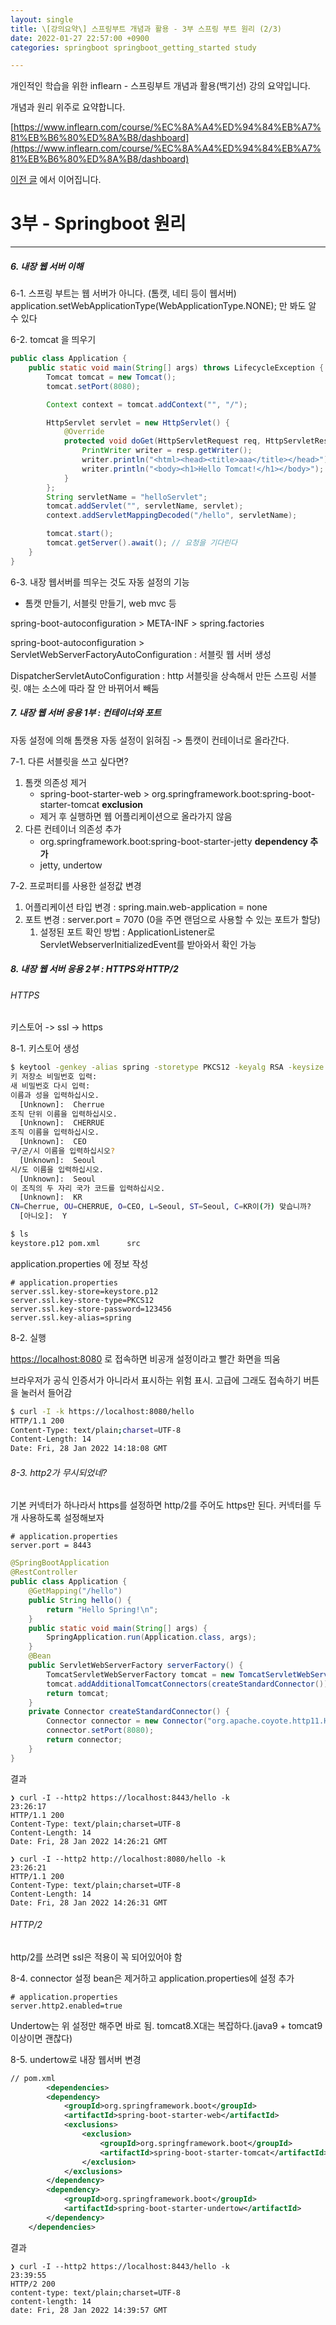 ```yaml
---
layout: single
title: \[강의요약\] 스프링부트 개념과 활용 - 3부 스프링 부트 원리 (2/3)
date: 2022-01-27 22:57:00 +0900
categories: springboot springboot_getting_started study

---
```


개인적인 학습을 위한 inflearn - 스프링부트 개념과 활용(백기선) 강의 요약입니다.

개념과 원리 위주로 요약합니다.

[https://www.inflearn.com/course/%EC%8A%A4%ED%94%84%EB%A7%81%EB%B6%80%ED%8A%B8/dashboard](https://www.inflearn.com/course/%EC%8A%A4%ED%94%84%EB%A7%81%EB%B6%80%ED%8A%B8/dashboard)

[이전 글](https://cherrue.github.io/springboot/springboot_getting_started/study/%EC%8A%A4%ED%94%84%EB%A7%81-%EB%B6%80%ED%8A%B8-%EC%9B%90%EB%A6%AC/) 에서 이어집니다.

# 3부 - Springboot 원리

---

##### 6. 내장 웹 서버 이해
6-1. 스프링 부트는 웹 서버가 아니다. (톰캣, 네티 등이 웹서버)
application.setWebApplicationType(WebApplicationType.NONE); 만 봐도 알 수 있다

6-2. tomcat 을 띄우기

```java
public class Application {
    public static void main(String[] args) throws LifecycleException {
        Tomcat tomcat = new Tomcat();
        tomcat.setPort(8080);

        Context context = tomcat.addContext("", "/");

        HttpServlet servlet = new HttpServlet() {
            @Override
            protected void doGet(HttpServletRequest req, HttpServletResponse resp) throws ServletException, IOException {
                PrintWriter writer = resp.getWriter();
                writer.println("<html><head><title>aaa</title></head>");
                writer.println("<body><h1>Hello Tomcat!</h1></body>");
            }
        };
        String servletName = "helloServlet";
        tomcat.addServlet("", servletName, servlet);
        context.addServletMappingDecoded("/hello", servletName);

        tomcat.start();
        tomcat.getServer().await(); // 요청을 기다린다
    }
}

```

6-3. 내장 웹서버를 띄우는 것도 자동 설정의 기능

- 톰캣 만들기, 서블릿 만들기, web mvc 등

spring-boot-autoconfiguration > META-INF > spring.factories

spring-boot-autoconfiguration > ServletWebServerFactoryAutoConfiguration : 서블릿 웹 서버 생성

DispatcherServletAutoConfiguration : http 서블릿을 상속해서 만든 스프링 서블릿. 얘는 소스에 따라 잘 안 바뀌어서 빼둠



##### 7. 내장 웹 서버 응용 1부 : 컨테이너와 포트

자동 설정에 의해 톰캣용 자동 설정이 읽혀짐 -> 톰캣이 컨테이너로 올라간다.

7-1. 다른 서블릿을 쓰고 싶다면?

1. 톰캣 의존성 제거
   - spring-boot-starter-web > org.springframework.boot:spring-boot-starter-tomcat **exclusion**
   - 제거 후 실행하면 웹 어플리케이션으로 올라가지 않음
2. 다른 컨테이너 의존성 추가
   - org.springframework.boot:spring-boot-starter-jetty **dependency 추가**
   - jetty, undertow

7-2. 프로퍼티를 사용한 설정값 변경

1. 어플리케이션 타입 변경 : spring.main.web-application = none
2. 포트 변경 : server.port = 7070 (0을 주면 랜덤으로 사용할 수 있는 포트가 할당)
   1. 설정된 포트 확인 방법 : ApplicationListener로 ServletWebserverInitializedEvent를 받아와서 확인 가능



##### 8. 내장 웹 서버 응용 2부 : HTTPS와 HTTP/2

###### HTTPS

키스토어 -> ssl -> https

8-1. 키스토어 생성

```sh
$ keytool -genkey -alias spring -storetype PKCS12 -keyalg RSA -keysize 2048 -keystore keystore.p12 -validity 4000                                                                    22:56:33
키 저장소 비밀번호 입력:  
새 비밀번호 다시 입력: 
이름과 성을 입력하십시오.
  [Unknown]:  Cherrue
조직 단위 이름을 입력하십시오.
  [Unknown]:  CHERRUE
조직 이름을 입력하십시오.
  [Unknown]:  CEO
구/군/시 이름을 입력하십시오?
  [Unknown]:  Seoul
시/도 이름을 입력하십시오.
  [Unknown]:  Seoul
이 조직의 두 자리 국가 코드를 입력하십시오.
  [Unknown]:  KR
CN=Cherrue, OU=CHERRUE, O=CEO, L=Seoul, ST=Seoul, C=KR이(가) 맞습니까?
  [아니오]:  Y

$ ls
keystore.p12 pom.xml      src
```

application.properties 에 정보 작성

```
# application.properties
server.ssl.key-store=keystore.p12
server.ssl.key-store-type=PKCS12
server.ssl.key-store-password=123456
server.ssl.key-alias=spring
```

8-2. 실행

[https://localhost:8080](https://localhost:8080) 로 접속하면 비공개 설정이라고 빨간 화면을 띄움

브라우저가 공식 인증서가 아니라서 표시하는 위험 표시. 고급에 그래도 접속하기 버튼을 눌러서 들어감

```sh
$ curl -I -k https://localhost:8080/hello
HTTP/1.1 200 
Content-Type: text/plain;charset=UTF-8
Content-Length: 14
Date: Fri, 28 Jan 2022 14:18:08 GMT
```

###### 8-3. http2가 무시되었네?

기본 커넥터가 하나라서 https를 설정하면 http/2를 주어도 https만 된다. 커넥터를 두 개 사용하도록 설정해보자

```
# application.properties
server.port = 8443
```

```java
@SpringBootApplication
@RestController
public class Application {
    @GetMapping("/hello")
    public String hello() {
        return "Hello Spring!\n";
    }
    public static void main(String[] args) {
        SpringApplication.run(Application.class, args);
    }
    @Bean
    public ServletWebServerFactory serverFactory() {
        TomcatServletWebServerFactory tomcat = new TomcatServletWebServerFactory();
        tomcat.addAdditionalTomcatConnectors(createStandardConnector());
        return tomcat;
    }
    private Connector createStandardConnector() {
        Connector connector = new Connector("org.apache.coyote.http11.Http11NioProtocol");
        connector.setPort(8080);
        return connector;
    }
}
```

결과

```shell
❯ curl -I --http2 https://localhost:8443/hello -k                                                                                                                                   23:26:17
HTTP/1.1 200 
Content-Type: text/plain;charset=UTF-8
Content-Length: 14
Date: Fri, 28 Jan 2022 14:26:21 GMT

❯ curl -I --http2 http://localhost:8080/hello -k                                                                                                                                    23:26:21
HTTP/1.1 200 
Content-Type: text/plain;charset=UTF-8
Content-Length: 14
Date: Fri, 28 Jan 2022 14:26:31 GMT

```

###### HTTP/2

http/2를 쓰려면 ssl은 적용이 꼭 되어있어야 함

8-4. connector 설정 bean은 제거하고 application.properties에 설정 추가

```
# application.properties
server.http2.enabled=true
```

Undertow는 위 설정만 해주면 바로 됨. tomcat8.X대는 복잡하다.(java9 + tomcat9 이상이면 괜찮다)

8-5. undertow로 내장 웹서버 변경

```xml
// pom.xml
		<dependencies>
        <dependency>
            <groupId>org.springframework.boot</groupId>
            <artifactId>spring-boot-starter-web</artifactId>
            <exclusions>
                <exclusion>
                    <groupId>org.springframework.boot</groupId>
                    <artifactId>spring-boot-starter-tomcat</artifactId>
                </exclusion>
            </exclusions>
        </dependency>
        <dependency>
            <groupId>org.springframework.boot</groupId>
            <artifactId>spring-boot-starter-undertow</artifactId>
        </dependency>
    </dependencies>
```

결과

```shell
❯ curl -I --http2 https://localhost:8443/hello -k                                                                                                                                   23:39:55
HTTP/2 200 
content-type: text/plain;charset=UTF-8
content-length: 14
date: Fri, 28 Jan 2022 14:39:57 GMT
```

